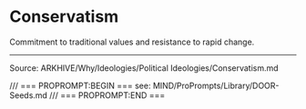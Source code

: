 # Conservatism

Commitment to traditional values and resistance to rapid change.

---
Source: ARKHIVE/Why/Ideologies/Political Ideologies/Conservatism.md

/// === PROPROMPT:BEGIN ===
see: MIND/ProPrompts/Library/DOOR-Seeds.md
/// === PROPROMPT:END ===
